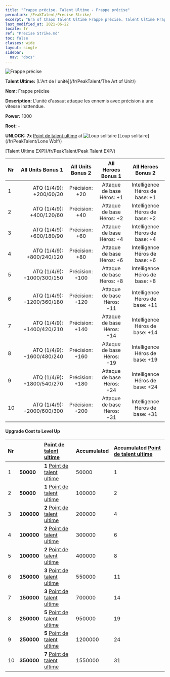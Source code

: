 ```yaml
---
title: "Frappe précise. Talent Ultime - Frappe précise"
permalink: /PeakTalent/Precise Strike/
excerpt: "Era of Chaos Talent Ultime Frappe précise. Talent Ultime Frappe précise. Frappe précise"
last_modified_at: 2021-06-22
locale: fr
ref: "Precise Strike.md"
toc: false
classes: wide
layout: single
sidebar:
  nav: "docs"
---
```


  ![Frappe précise](/images/pt/talent_2002.png)

  **Talent Ultime:** [L'Art de l'unité](/fr/PeakTalent/The Art of Unit/)

  **Nom:** Frappe précise

  **Description:** L'unité d'assaut attaque les ennemis avec précision à une vitesse inattendue.

  **Power:** 1000

  **Root:** -

  **UNLOCK: 7x** [Point de talent ultime](/ItemsFR/con_934/) at ![Loup solitaire](/images/pt/talent_2001.png) [Loup solitaire](/fr/PeakTalent/Lone Wolf/)

  [Talent Ultime EXP](/fr/PeakTalent/Peak Talent EXP/)

  | Nr | All Units Bonus 1 | All Units Bonus 2 | All Heroes Bonus 1 | All Heroes Bonus 2 |
  |:---|--------------:|:-------------:|:-------------:|:-------------:|
  | 1 | ATQ (1/4/9): +200/60/30 | Précision: +20 | Attaque de base Héros: +1 | Intelligence Héros de base: +1 |
  | 2 | ATQ (1/4/9): +400/120/60 | Précision: +40 | Attaque de base Héros: +2 | Intelligence Héros de base: +2 |
  | 3 | ATQ (1/4/9): +600/180/90 | Précision: +60 | Attaque de base Héros: +4 | Intelligence Héros de base: +4 |
  | 4 | ATQ (1/4/9): +800/240/120 | Précision: +80 | Attaque de base Héros: +6 | Intelligence Héros de base: +6 |
  | 5 | ATQ (1/4/9): +1000/300/150 | Précision: +100 | Attaque de base Héros: +8 | Intelligence Héros de base: +8 |
  | 6 | ATQ (1/4/9): +1200/360/180 | Précision: +120 | Attaque de base Héros: +11 | Intelligence Héros de base: +11 |
  | 7 | ATQ (1/4/9): +1400/420/210 | Précision: +140 | Attaque de base Héros: +14 | Intelligence Héros de base: +14 |
  | 8 | ATQ (1/4/9): +1600/480/240 | Précision: +160 | Attaque de base Héros: +19 | Intelligence Héros de base: +19 |
  | 9 | ATQ (1/4/9): +1800/540/270 | Précision: +180 | Attaque de base Héros: +24 | Intelligence Héros de base: +24 |
  | 10 | ATQ (1/4/9): +2000/600/300 | Précision: +200 | Attaque de base Héros: +31 | Intelligence Héros de base: +31 |


#### Upgrade Cost to Level Up

  | Nr | <i class="fas fa-coins"/> | [Point de talent ultime](/ItemsFR/con_934/) | Accumulated <i class="fas fa-coins"/> | Accumulated [Point de talent ultime](/ItemsFR/con_934/) |
  |:---|:--------------|:-------------|:-------------|:-------------|
  | 1 | **50000** | **1** [Point de talent ultime](/ItemsFR/con_934/) | 50000 | 1 |
  | 2 | **50000** | **1** [Point de talent ultime](/ItemsFR/con_934/) | 100000 | 2 |
  | 3 | **100000** | **2** [Point de talent ultime](/ItemsFR/con_934/) | 200000 | 4 |
  | 4 | **100000** | **2** [Point de talent ultime](/ItemsFR/con_934/) | 300000 | 6 |
  | 5 | **100000** | **2** [Point de talent ultime](/ItemsFR/con_934/) | 400000 | 8 |
  | 6 | **150000** | **3** [Point de talent ultime](/ItemsFR/con_934/) | 550000 | 11 |
  | 7 | **150000** | **3** [Point de talent ultime](/ItemsFR/con_934/) | 700000 | 14 |
  | 8 | **250000** | **5** [Point de talent ultime](/ItemsFR/con_934/) | 950000 | 19 |
  | 9 | **250000** | **5** [Point de talent ultime](/ItemsFR/con_934/) | 1200000 | 24 |
  | 10 | **350000** | **7** [Point de talent ultime](/ItemsFR/con_934/) | 1550000 | 31 |

